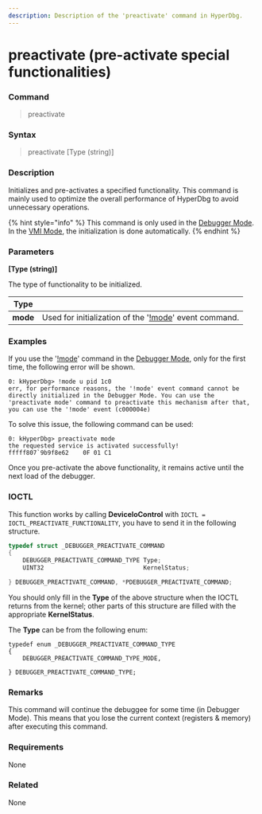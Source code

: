 ```yaml
---
description: Description of the 'preactivate' command in HyperDbg.
---
```


# preactivate (pre-activate special functionalities)

### Command

> preactivate

### Syntax

> preactivate \[Type (string)]

### Description

Initializes and pre-activates a specified functionality. This command is mainly used to optimize the overall performance of HyperDbg to avoid unnecessary operations.

{% hint style="info" %}
This command is only used in the [Debugger Mode](https://docs.hyperdbg.org/using-hyperdbg/prerequisites/operation-modes#debugger-mode). In the [VMI Mode](https://docs.hyperdbg.org/using-hyperdbg/prerequisites/operation-modes#vmi-mode), the initialization is done automatically.
{% endhint %}

### Parameters

**\[Type (string)]**

The type of functionality to be initialized.

| Type     |                                                                                                                     |
| -------- | ------------------------------------------------------------------------------------------------------------------- |
| **mode** | Used for initialization of the '[!mode](https://docs.hyperdbg.org/commands/extension-commands/mode)' event command. |

### Examples

If you use the '[!mode](https://docs.hyperdbg.org/commands/extension-commands/mode)' command in the [Debugger Mode](https://docs.hyperdbg.org/using-hyperdbg/prerequisites/operation-modes#debugger-mode), only for the first time, the following error will be shown.

```
0: kHyperDbg> !mode u pid 1c0 
err, for performance reasons, the '!mode' event command cannot be directly initialized in the Debugger Mode. You can use the 'preactivate mode' command to preactivate this mechanism after that, you can use the '!mode' event (c000004e)
```

To solve this issue, the following command can be used:

```
0: kHyperDbg> preactivate mode
the requested service is activated successfully!
fffff807`9b9f8e62    0F 01 C1
```

Once you pre-activate the above functionality, it remains active until the next load of the debugger.

### IOCTL

This function works by calling **DeviceIoControl** with `IOCTL = IOCTL_PREACTIVATE_FUNCTIONALITY`, you have to send it in the following structure.

```c
typedef struct _DEBUGGER_PREACTIVATE_COMMAND
{
    DEBUGGER_PREACTIVATE_COMMAND_TYPE Type;
    UINT32                            KernelStatus;

} DEBUGGER_PREACTIVATE_COMMAND, *PDEBUGGER_PREACTIVATE_COMMAND;

```

You should only fill in the **Type** of the above structure when the IOCTL returns from the kernel; other parts of this structure are filled with the appropriate **KernelStatus**.

The **Type** can be from the following enum:

```
typedef enum _DEBUGGER_PREACTIVATE_COMMAND_TYPE
{
    DEBUGGER_PREACTIVATE_COMMAND_TYPE_MODE,

} DEBUGGER_PREACTIVATE_COMMAND_TYPE;
```

### Remarks

This command will continue the debuggee for some time (in Debugger Mode). This means that you lose the current context (registers & memory) after executing this command.

### Requirements

None

### Related

None
